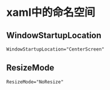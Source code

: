 # xaml中的命名空间

## WindowStartupLocation

```xaml
WindowStartupLocation="CenterScreen"
```

## ResizeMode

```xaml
ResizeMode="NoResize"
```